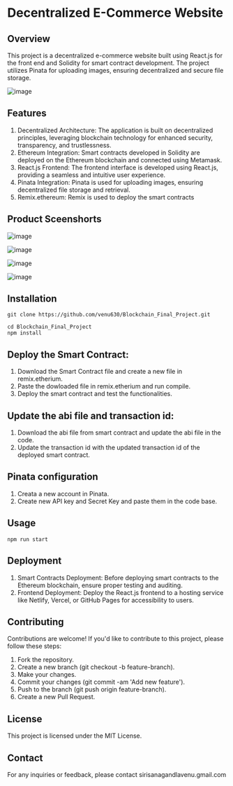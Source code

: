 # Decentralized E-Commerce Website

## Overview
This project is a decentralized e-commerce website built using React.js for the front end and Solidity for smart contract development. The project utilizes Pinata for uploading images, ensuring decentralized and secure file storage.

![image](https://github.com/venu630/Blockchain_Final_Project/assets/84617956/73b63c47-6f7a-4cb3-86b0-e5f9cd7094cf)

## Features
1. Decentralized Architecture: The application is built on decentralized principles, leveraging blockchain technology for enhanced security, transparency, and trustlessness.
2. Ethereum Integration: Smart contracts developed in Solidity are deployed on the Ethereum blockchain and connected using Metamask.
3. React.js Frontend: The frontend interface is developed using React.js, providing a seamless and intuitive user experience.
4. Pinata Integration: Pinata is used for uploading images, ensuring decentralized file storage and retrieval.
5. Remix.ethereum: Remix is used to deploy the smart contracts

## Product Sceenshorts
![image](https://github.com/venu630/Blockchain_Final_Project/assets/84617956/01ee81ab-dd82-4bb3-85ef-ea173f136637)

![image](https://github.com/venu630/Blockchain_Final_Project/assets/84617956/301d3b16-99f6-47be-ad12-a8fddc4f7cfe)

![image](https://github.com/venu630/Blockchain_Final_Project/assets/84617956/0bbb7b77-f0bd-4882-8f92-759b12158d4d)


![image](https://github.com/venu630/Blockchain_Final_Project/assets/84617956/d7476738-8d4b-4af4-9d9c-e72fbe00cd20)


## Installation
    git clone https://github.com/venu630/Blockchain_Final_Project.git

    cd Blockchain_Final_Project
    npm install

## Deploy the Smart Contract:
1. Download the Smart Contract file and create a new file in remix.etherium.
2. Paste the dowloaded file in remix.etherium and run compile. 
3. Deploy the smart contract and test the functionalities.

## Update the abi file and transaction id:
1. Download the abi file from smart contract and update the abi file in the code.
2. Update the transaction id with the updated transaction id of the deployed smart contract.

## Pinata configuration
1. Creata a new account in Pinata.
2. Create new API key and Secret Key and paste them in the code base.

## Usage
    npm run start

## Deployment
1. Smart Contracts Deployment: Before deploying smart contracts to the Ethereum blockchain, ensure proper testing and auditing. 
2. Frontend Deployment: Deploy the React.js frontend to a hosting service like Netlify, Vercel, or GitHub Pages for accessibility to users.

## Contributing
Contributions are welcome! If you'd like to contribute to this project, please follow these steps:

1. Fork the repository.
2. Create a new branch (git checkout -b feature-branch).
3. Make your changes.
4. Commit your changes (git commit -am 'Add new feature').
5. Push to the branch (git push origin feature-branch).
6. Create a new Pull Request.

## License
This project is licensed under the MIT License.

## Contact
For any inquiries or feedback, please contact sirisanagandlavenu.gmail.com



